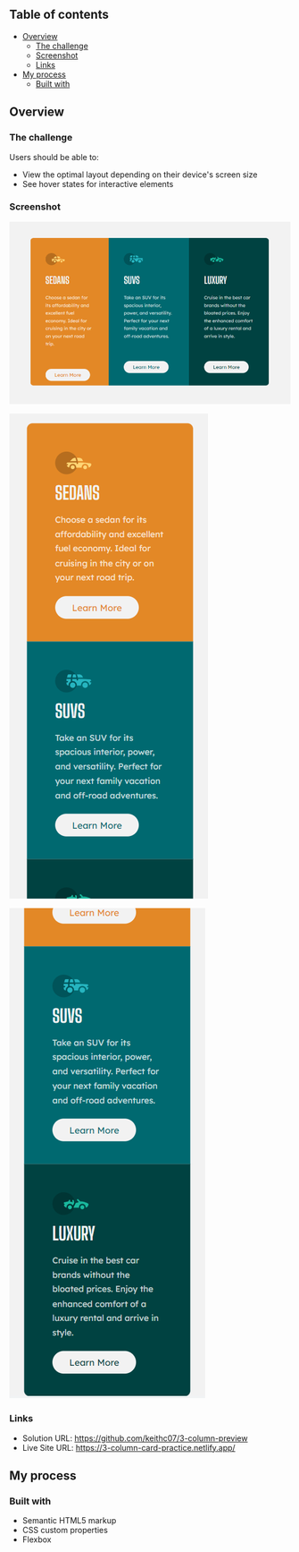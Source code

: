 ## Table of contents

- [Overview](#overview)
  - [The challenge](#the-challenge)
  - [Screenshot](#screenshot)
  - [Links](#links)
- [My process](#my-process)
  - [Built with](#built-with)

## Overview

### The challenge

Users should be able to:

- View the optimal layout depending on their device's screen size
- See hover states for interactive elements

### Screenshot

![screenshot-1](screenshots/screenshot-1.png)

![screenshot-2](screenshots/screenshot-2.png)

![screenshot-3](screenshots/screenshot-3.png)

### Links

- Solution URL: https://github.com/keithc07/3-column-preview
- Live Site URL: https://3-column-card-practice.netlify.app/

## My process

### Built with

- Semantic HTML5 markup
- CSS custom properties
- Flexbox
